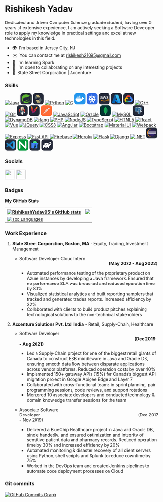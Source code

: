 Rishikesh Yadav
================================

Dedicated and driven Computer Science graduate student, having over 5 years of extensive experience, I am actively seeking a Software Developer role to apply my knowledge in practical settings and excel at new technologies in this field.

* 🌍  I'm based in Jersey City, NJ
* ✉️  You can contact me at [rishikesh21095@gmail.com](mailto:rishikesh21095@gmail.com)
* 🧠  I'm learning Spark
* 🤝  I'm open to collaborating on any interesting projects
* 💼  State Street Corporation | Accenture

### Skills


<p align="left">
<a href="https://www.oracle.com/java/" target="_blank" rel="noreferrer"><img src="https://raw.githubusercontent.com/danielcranney/readme-generator/main/public/icons/skills/java-colored.svg" width="36" height="36" alt="Java" /></a>
<a href="https://spring.io/tools" target="_blank" rel="noreferrer"><img src="https://github.com/tandpfun/skill-icons/blob/main/icons/Spring-Dark.svg" width="36" height="36" alt="Spring" /></a>
<a href="https://hibernate.org/" target="_blank" rel="noreferrer"><img src="https://github.com/tandpfun/skill-icons/blob/main/icons/Hibernate-Dark.svg" width="36" height="36" alt="Hibernate" /></a>
<a href="https://www.python.org/" target="_blank" rel="noreferrer"><img src="https://raw.githubusercontent.com/danielcranney/readme-generator/main/public/icons/skills/python-colored.svg" width="36" height="36" alt="Python" /></a>
<a href="https://docs.microsoft.com/en-us/cpp/?view=msvc-170" target="_blank" rel="noreferrer"><img src="https://raw.githubusercontent.com/danielcranney/readme-generator/main/public/icons/skills/c-colored.svg" width="36" height="36" alt="C" /></a>
<a href="https://hub.docker.com/" target="_blank" rel="noreferrer"><img src="https://github.com/tandpfun/skill-icons/blob/main/icons/Docker.svg" width="36" height="36" alt="Docker" /></a>
<a href="https://kubernetes.io/" target="_blank" rel="noreferrer"><img src="https://github.com/tandpfun/skill-icons/blob/main/icons/Kubernetes.svg" width="36" height="36" alt="Kubernetes" /></a>
<a href="https://aws.amazon.com/" target="_blank" rel="noreferrer"><img src="https://github.com/tandpfun/skill-icons/blob/main/icons/AWS-Dark.svg" width="36" height="36" alt="AWS" /></a>
<a href="https://azure.microsoft.com/en-us/" target="_blank" rel="noreferrer"><img src="https://github.com/tandpfun/skill-icons/blob/main/icons/Azure-Dark.svg" width="36" height="36" alt="Azure" /></a>
<a href="https://cloud.google.com/" target="_blank" rel="noreferrer"><img src="https://github.com/tandpfun/skill-icons/blob/main/icons/GCP-Dark.svg" width="36" height="36" alt="GCP" /></a>
<a href="https://docs.microsoft.com/en-us/cpp/?view=msvc-170" target="_blank" rel="noreferrer"><img src="https://raw.githubusercontent.com/danielcranney/readme-generator/main/public/icons/skills/cplusplus-colored.svg" width="36" height="36" alt="C++" /></a>
<a href="https://git-scm.com/" target="_blank" rel="noreferrer"><img src="https://raw.githubusercontent.com/danielcranney/readme-generator/main/public/icons/skills/git-colored.svg" width="36" height="36" alt="Git" /></a>
<a href="https://www.jenkins.io/" target="_blank" rel="noreferrer"><img src="https://github.com/tandpfun/skill-icons/blob/main/icons/Jenkins-Dark.svg" width="36" height="36" alt="Jenkins" /></a>
<a href="https://maven.apache.org/" target="_blank" rel="noreferrer"><img src="https://github.com/tandpfun/skill-icons/blob/main/icons/Maven-Dark.svg" width="36" height="36" alt="Maven" /></a>
<a href="https://www.postman.com/" target="_blank" rel="noreferrer"><img src="https://github.com/tandpfun/skill-icons/blob/main/icons/Postman.svg" width="36" height="36" alt="Postman" /></a>
<a href="https://developer.mozilla.org/en-US/docs/Web/JavaScript" target="_blank" rel="noreferrer"><img src="https://raw.githubusercontent.com/danielcranney/readme-generator/main/public/icons/skills/javascript-colored.svg" width="36" height="36" alt="JavaScript" /></a>
<a href="https://www.oracle.com/uk/index.html" target="_blank" rel="noreferrer"><img src="https://raw.githubusercontent.com/danielcranney/readme-generator/main/public/icons/skills/oracle-colored.svg" width="36" height="36" alt="Oracle" /></a>
<a href="https://www.mongodb.com/" target="_blank" rel="noreferrer"><img src="https://github.com/tandpfun/skill-icons/blob/main/icons/MongoDB.svg" width="36" height="36" alt="MongoDB" /></a>
<a href="https://www.mysql.com/" target="_blank" rel="noreferrer"><img src="https://raw.githubusercontent.com/danielcranney/readme-generator/main/public/icons/skills/mysql-colored.svg" width="36" height="36" alt="MySQL" /></a>
<a href="https://www.postgresql.org/" target="_blank" rel="noreferrer"><img src="https://github.com/tandpfun/skill-icons/blob/main/icons/PostgreSQL-Dark.svg" width="36" height="36" alt="PostgreSQL" /></a>
<a href="https://aws.amazon.com/dynamodb/" target="_blank" rel="noreferrer"><img src="https://aws.amazon.com/dynamodb/" width="36" height="36" alt="DynamoDB" /></a>
<a href="https://www.r-project.org/" target="_blank" rel="noreferrer"><img src="https://raw.githubusercontent.com/danielcranney/readme-generator/main/public/icons/skills/rlang-colored.svg" width="36" height="36" alt="rlang" /></a>
<a href="https://www.php.net/" target="_blank" rel="noreferrer"><img src="https://raw.githubusercontent.com/danielcranney/readme-generator/main/public/icons/skills/php-colored.svg" width="36" height="36" alt="PHP" /></a>
<a href="https://nodejs.org/en/" target="_blank" rel="noreferrer"><img src="https://raw.githubusercontent.com/danielcranney/readme-generator/main/public/icons/skills/nodejs-colored.svg" width="36" height="36" alt="NodeJS" /></a>
<a href="https://www.typescriptlang.org/" target="_blank" rel="noreferrer"><img src="https://raw.githubusercontent.com/danielcranney/readme-generator/main/public/icons/skills/typescript-colored.svg" width="36" height="36" alt="TypeScript" /></a>
<a href="https://developer.mozilla.org/en-US/docs/Glossary/HTML5" target="_blank" rel="noreferrer"><img src="https://raw.githubusercontent.com/danielcranney/readme-generator/main/public/icons/skills/html5-colored.svg" width="36" height="36" alt="HTML5" /></a>
<a href="https://reactjs.org/" target="_blank" rel="noreferrer"><img src="https://raw.githubusercontent.com/danielcranney/readme-generator/main/public/icons/skills/react-colored.svg" width="36" height="36" alt="React" /></a>
<a href="https://vuejs.org/" target="_blank" rel="noreferrer"><img src="https://raw.githubusercontent.com/danielcranney/readme-generator/main/public/icons/skills/vuejs-colored.svg" width="36" height="36" alt="Vue" /></a>
<a href="https://jquery.com/" target="_blank" rel="noreferrer"><img src="https://raw.githubusercontent.com/danielcranney/readme-generator/main/public/icons/skills/jquery-colored.svg" width="36" height="36" alt="JQuery" /></a>
<a href="https://www.w3.org/TR/CSS/#css" target="_blank" rel="noreferrer"><img src="https://raw.githubusercontent.com/danielcranney/readme-generator/main/public/icons/skills/css3-colored.svg" width="36" height="36" alt="CSS3" /></a>
<a href="https://angular.io/" target="_blank" rel="noreferrer"><img src="https://raw.githubusercontent.com/danielcranney/readme-generator/main/public/icons/skills/angularjs-colored.svg" width="36" height="36" alt="Angular" /></a>
<a href="https://getbootstrap.com/" target="_blank" rel="noreferrer"><img src="https://raw.githubusercontent.com/danielcranney/readme-generator/main/public/icons/skills/bootstrap-colored.svg" width="36" height="36" alt="Bootstrap" /></a>
<a href="https://mui.com/" target="_blank" rel="noreferrer"><img src="https://raw.githubusercontent.com/danielcranney/readme-generator/main/public/icons/skills/materialui-colored.svg" width="36" height="36" alt="Material UI" /></a>
<a href="https://webpack.js.org/" target="_blank" rel="noreferrer"><img src="https://raw.githubusercontent.com/danielcranney/readme-generator/main/public/icons/skills/webpack-colored.svg" width="36" height="36" alt="Webpack" /></a>
<a href="https://expressjs.com/" target="_blank" rel="noreferrer"><img src="https://raw.githubusercontent.com/danielcranney/readme-generator/main/public/icons/skills/express-colored-dark.svg" width="36" height="36" alt="Express" /></a>
<a href="https://fastapi.tiangolo.com/" target="_blank" rel="noreferrer"><img src="https://raw.githubusercontent.com/danielcranney/readme-generator/main/public/icons/skills/fastapi-colored.svg" width="36" height="36" alt="Fast API" /></a>
<a href="https://firebase.google.com/" target="_blank" rel="noreferrer"><img src="https://raw.githubusercontent.com/danielcranney/readme-generator/main/public/icons/skills/firebase-colored.svg" width="36" height="36" alt="Firebase" /></a>
<a href="https://www.heroku.com/" target="_blank" rel="noreferrer"><img src="https://raw.githubusercontent.com/danielcranney/readme-generator/main/public/icons/skills/heroku-colored.svg" width="36" height="36" alt="Heroku" /></a>
<a href="https://flask.palletsprojects.com/en/2.0.x/" target="_blank" rel="noreferrer"><img src="https://raw.githubusercontent.com/danielcranney/readme-generator/main/public/icons/skills/flask-colored-dark.svg" width="36" height="36" alt="Flask" /></a>
<a href="https://www.djangoproject.com/" target="_blank" rel="noreferrer"><img src="https://raw.githubusercontent.com/danielcranney/readme-generator/main/public/icons/skills/django-colored-dark.svg" width="36" height="36" alt="Django" /></a>
<a href="https://dotnet.microsoft.com/en-us/" target="_blank" rel="noreferrer"><img src="https://raw.githubusercontent.com/danielcranney/readme-generator/main/public/icons/skills/dot-net-colored.svg" width="36" height="36" alt=".NET" /></a>
<a href="https://eclipseide.org/" target="_blank" rel="noreferrer"><img src="https://github.com/tandpfun/skill-icons/blob/main/icons/Eclipse-Dark.svg" width="36" height="36" alt="Eclipse" /></a>
<a href="https://code.visualstudio.com/" target="_blank" rel="noreferrer"><img src="https://github.com/tandpfun/skill-icons/blob/main/icons/VSCode-Dark.svg" width="36" height="36" alt="VSCode" /></a>
<a href="https://www.nginx.com/" target="_blank" rel="noreferrer"><img src="https://github.com/tandpfun/skill-icons/blob/main/icons/Nginx.svg" width="36" height="36" alt="NGINX" /></a>
<a href="https://developer.android.com/" target="_blank" rel="noreferrer"><img src="https://github.com/tandpfun/skill-icons/blob/main/icons/AndroidStudio-Dark.svg" width="36" height="36" alt="Android" /></a>
<a href="https://gradle.org/" target="_blank" rel="noreferrer"><img src="https://github.com/tandpfun/skill-icons/blob/main/icons/Gradle-Dark.svg" width="36" height="36" alt="Gradle" /></a>
</p>


### Socials

<p align="left"> <a href="https://www.github.com/RishikeshYadav95" target="_blank" rel="noreferrer"><img src="https://raw.githubusercontent.com/danielcranney/readme-generator/main/public/icons/socials/github-dark.svg" width="32" height="32" /></a> <a href="https://www.linkedin.com/in/rishikeshyadav95/" target="_blank" rel="noreferrer"><img src="https://raw.githubusercontent.com/danielcranney/readme-generator/main/public/icons/socials/linkedin.svg" width="32" height="32" /></a></p>


### Badges

<b>My GitHub Stats</b>

<table>
  <tr>
    <th>
     <a href="http://www.github.com/RishikeshYadav95"><img src="https://github-readme-stats.vercel.app/api?username=RishikeshYadav95&show_icons=true&hide=&count_private=true&title_color=3382ed&text_color=ffffff&icon_color=10b981&bg_color=181824&hide_border=true&show_icons=true" alt="RishikeshYadav95's GitHub stats" /></a>
    </th>
  <th>
<a href="http://www.github.com/RishikeshYadav95"><img src="https://github-readme-streak-stats.herokuapp.com/?user=RishikeshYadav95&stroke=ffffff&background=181824&ring=3382ed&fire=3382ed&currStreakNum=ffffff&currStreakLabel=3382ed&sideNums=ffffff&sideLabels=ffffff&dates=ffffff&hide_border=true" /></a></th></tr>
  <tr><td colspan="2"> <a href="https://github.com/RishikeshYadav95"><img src="https://github-readme-stats.vercel.app/api/top-langs/?username=RishikeshYadav95&langs_count=10&title_color=3382ed&text_color=ffffff&icon_color=10b981&bg_color=181824&hide_border=true&locale=en&custom_title=Top%20%Languages" alt="Top Languages" /></a></td></tr>
</table>

### Work Experience
<p></p>
<p align="left">
  <ol>
    <li>
      <b>State Street Corporation, Boston, MA</b><a> - Equity, Trading, Investment Management</a>
    </li>
    <ul>
      <li>Software Developer Cloud Intern &emsp;&emsp;&emsp;&emsp;&emsp;&emsp;&emsp;&emsp;&emsp;&emsp;&emsp;&emsp;&emsp;&emsp;&emsp;&emsp;&emsp;&emsp;&emsp;&emsp;&emsp;<b>(May 2022 - Aug 2022)</b></li>
      <ul>
        <li>Automated performance testing of the proprietary product on Azure instances by developing a Java framework. Ensured that no performance SLA was breached and reduced operation time by 80%</li>
        <li>Visualized statistical analytics and built reporting samplers that tracked and generated trades reports. Increased efficiency by 32%</li>
        <li>Collaborated with clients to build product pitches explaining technological solutions to the non-technical stakeholders</li>
      </ul>
      <p></p>
    </ul>
    <li>
      <b>Accenture Solutions Pvt. Ltd, India</b><a> - Retail, Supply-Chain, Healthcare</a>
    </li>
    <ul>
      <li>Software Developer &emsp;&emsp;&emsp;&emsp;&emsp;&emsp;&emsp;&emsp;&emsp;&emsp;&emsp;&emsp;&emsp;&emsp;&emsp;&emsp;&emsp;&emsp;&emsp;&emsp;&emsp;&emsp;&emsp;&emsp;&emsp;&emsp;&emsp;<b>(Dec 2019 - Aug 2021)</b></li>
      <ul>
        <li>Led a Supply-Chain project for one of the biggest retail giants of Canada to construct ESB middleware in Java and Oracle DB, ensuring smooth data flow between disparate applications across vendor platforms. Reduced operation costs by over 40%</li>
        <li>Implemented 150+ gateway APIs (15%) for Canada’s biggest API migration project in Google Apigee Edge and Layer 7</li>
        <li>Collaborated with cross-functional teams in sprint planning, pair programming sessions, code reviews, and support rotations</li>
        <li>Mentored 10 associate developers and conducted technology & domain knowledge transfer sessions for the team</li>
      </ul>
      <p></p>
      <li>Associate Software Developer&emsp;&emsp;&emsp;&emsp;&emsp;&emsp;&emsp;&emsp;&emsp;&emsp;&emsp;&emsp;&emsp;&emsp;&emsp;&emsp;&emsp;&emsp;&emsp;&emsp;&emsp;&emsp;&emsp;(Dec 2017 - Nov 2019)</li>
      <ul>
        <li>Delivered a BlueChip Healthcare project in Java and Oracle DB, single handedly, and ensured optimization and integrity of sensitive patient data and pharmacy records. Reduced operation time by 30% and increased efficiency by 20%</li>
        <li>Automated monitoring & disaster recovery of all client servers using Python, shell scripts and Splunk to reduce downtime by 75%</li>
        <li>Worked in the DevOps team and created Jenkins pipelines to automate code deployment processes on Cloud</li>
      </ul>
      <p></p>
    </ul>
  </ol>
</p>
<p></p>

### Git commits

<a href="http://www.github.com/RishikeshYadav95"><img src="https://github-readme-activity-graph.cyclic.app/graph?username=RishikeshYadav95&bg_color=181824&color=ffffff&line=10b981&point=ffffff&area_color=181824&area=true&hide_border=true&custom_title=GitHub%20Commits%20Graph" alt="GitHub Commits Graph" /></a>

